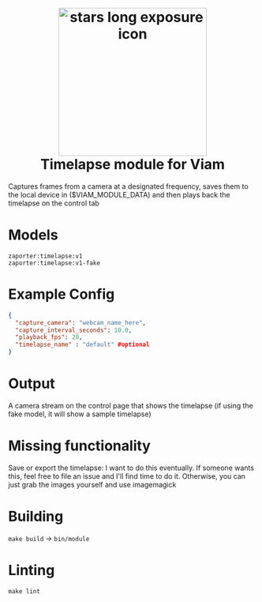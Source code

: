 <h1 >
<h1 align="center">
  <br>
  <a href="https://github.com/zaporter/viam-timelapse"><img src="https://raw.githubusercontent.com/zaporter/viam-timelapse/main/etc/icon.jpg" alt="stars long exposure icon" width="300"></a>
  <br>
  Timelapse module for Viam
  <br>
</h1>

Captures frames from a camera at a designated frequency, saves them to the local device in ($VIAM\_MODULE\_DATA) and then plays back the timelapse on the control tab

# Models

```
zaporter:timelapse:v1
zaporter:timelapse:v1-fake
```

# Example Config

```json
{
  "capture_camera": "webcam_name_here",
  "capture_interval_seconds": 10.0,
  "playback_fps": 20,
  "timelapse_name" : "default" #optional
}
```

# Output

A camera stream on the control page that shows the timelapse (if using the fake model, it will show a sample timelapse)

# Missing functionality

Save or export the timelapse: I want to do this eventually. If someone wants this, feel free to file an issue and I'll find time to do it. Otherwise, you can just grab the images yourself and use imagemagick

# Building

`make build` -> `bin/module`

# Linting

`make lint`
